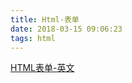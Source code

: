 ```yaml
---
title: Html-表单
date: 2018-03-15 09:06:23
tags: html
---
```


[HTML表单-英文](https://developer.mozilla.org/zh-CN/docs/learn/HTML)
